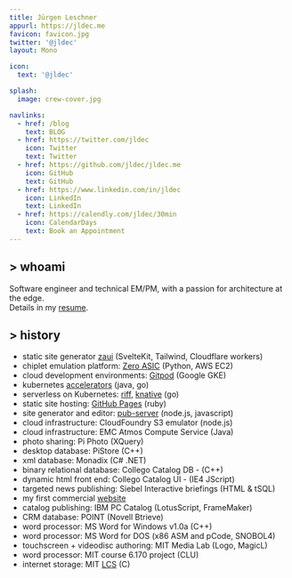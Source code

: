 ```yaml
---
title: Jürgen Leschner
appurl: https://jldec.me
favicon: favicon.jpg
twitter: '@jldec'
layout: Mono

icon:
  text: '@jldec'

splash:
  image: crew-cover.jpg

navlinks:
  - href: /blog
    text: BLOG
  - href: https://twitter.com/jldec
    icon: Twitter
    text: Twitter
  - href: https://github.com/jldec/jldec.me
    icon: GitHub
    text: GitHub
  - href: https://www.linkedin.com/in/jldec
    icon: LinkedIn
    text: LinkedIn
  - href: https://calendly.com/jldec/30min
    icon: CalendarDays
    text: Book an Appointment
---
```


## > whoami

Software engineer and technical EM/PM, with a passion for architecture at the edge.  
Details in my [resume](resume).

## > history

- static site generator [zaui](https://zaui.zeroasic.com/) (SvelteKit, Tailwind, Cloudflare workers)
- chiplet emulation platform: [Zero ASIC](https://www.zeroasic.com) (Python, AWS EC2)
- cloud development environments: [Gitpod](https://www.gitpod.io/cde) (Google GKE)
- kubernetes [accelerators](https://docs.vmware.com/en/Application-Accelerator-for-VMware-Tanzu/index.html) (java, go)
- serverless on Kubernetes: [riff](https://projectriff.io), [knative](https://knative.dev/docs/concepts/) (go)
- static site hosting: [GitHub Pages](https://pages.github.com) (ruby)
- site generator and editor: [pub-server](https://github.com/jldec/pub-server) (node.js, javascript)
- cloud infrastructure: CloudFoundry S3 emulator (node.js)
- cloud infrastructure: EMC Atmos Compute Service (Java)
- photo sharing: Pi Photo (XQuery)
- desktop database: PiStore (C++)
- xml database: Monadix (C# .NET)
- binary relational database: Collego Catalog DB -  (C++)
- dynamic html front end: Collego Catalog UI - (IE4 JScript)
- targeted news publishing: Siebel Interactive briefings (HTML & tSQL)
- my first commercial [website](https://web.archive.org/web/19961222064651/https://www.fmctraining.com/)
- catalog publishing: IBM PC Catalog (LotusScript, FrameMaker)
- CRM database: POINT (Novell Btrieve)
- word processor: MS Word for Windows v1.0a (C++)
- word processor: MS Word for DOS (x86 ASM and pCode, SNOBOL4)
- touchscreen + videodisc authoring: MIT Media Lab (Logo, MagicL)
- word processor: MIT course 6.170 project (CLU)
- internet storage: MIT [LCS](https://web.mit.edu/Saltzer/www/publications/endtoend/endtoend.pdf) (C)


